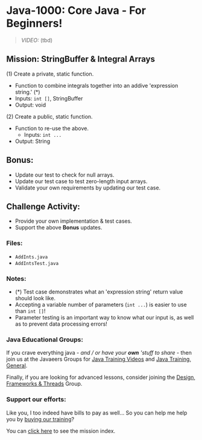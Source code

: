 # Java-1000: Core Java - For Beginners!

> _VIDEO:_ (tbd)

## Mission: StringBuffer & Integral Arrays
(1) Create a private, static function.
* Function to combine integrals together into an addive 'expression string.' (*)
* Inputs: `int []`, StringBuffer
* Output: void

(2) Create a public, static function.
* Function to re-use the above.
  * Inputs: `int ...`
* Output: String

## Bonus:
* Update our test to check for null arrays.
* Update our test case to test zero-length input arrays.
* Validate your own requirements by updating our test case.

## Challenge Activity:
- Provide your own implementation & test cases. 
- Support the above __Bonus__ updates.

### Files:
* `AddInts.java`
* `AddIntsTest.java`

### Notes:
- (*) Test case demonstrates what an 'expression string' return value should look like.
- Accepting a variable number of parameters (`int ...`) is easier to use than `int []`!
- Parameter testing is an important way to know what our input is, as well as to prevent data processing errors!

### Java Educational Groups:
If you crave everything java - _and / or have your **own**
'stuff to share_ - then join us at the
Javaeers Groups for [Java Training Videos](https://www.facebook.com/JavaVideos9000/)
and [Java Training, General](https://www.facebook.com/groups/javatraining9000/).

Finally, if you are looking for advanced lessons, consider joining the
[Design, Frameworks & Threads](https://www.facebook.com/Java-Design-Frameworks-Thread-Video-Training-670850766419490)
Group.

### Support our efforts:
Like you, I too indeed have bills to pay as well... So you can help me help you
by [buying our training](https://www.udemy.com/course/how-to-java)?

You can [click here](../../../../MISSIONS.md) to see the mission index.
